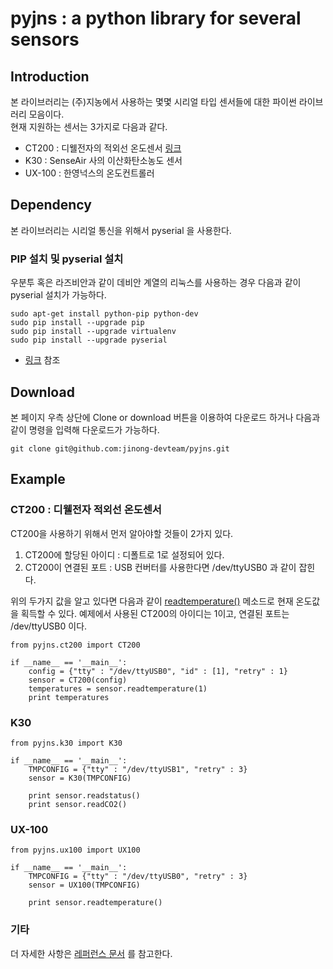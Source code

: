 # pyjns : a python library for several sensors

## Introduction

본 라이브러리는 (주)지농에서 사용하는 몇몇 시리얼 타입 센서들에 대한 파이썬 라이브러리 모음이다.  
현재 지원하는 센서는 3가지로 다음과 같다.
* CT200 : 디웰전자의 적외선 온도센서 [링크](http://www.diwell.com/product/detail.html?product_no=39&cate_no=24&display_group=1)
* K30 : SenseAir 사의 이산화탄소농도 센서
* UX-100 : 한영넉스의 온도컨트롤러

## Dependency
본 라이브러리는 시리얼 통신을 위해서 pyserial 을 사용한다.

### PIP 설치 및 pyserial 설치
우분투 혹은 라즈비안과 같이 데비안 계열의 리눅스를 사용하는 경우 다음과 같이 pyserial 설치가 가능하다.
```
sudo apt-get install python-pip python-dev 
sudo pip install --upgrade pip 
sudo pip install --upgrade virtualenv 
sudo pip install --upgrade pyserial
```
* [링크](https://pip.pypa.io/en/stable/installing/) 참조

## Download
본 페이지 우측 상단에 Clone or download 버튼을 이용하여 다운로드 하거나 다음과 같이 명령을 입력해 다운로드가 가능하다.
```
git clone git@github.com:jinong-devteam/pyjns.git
```

## Example
### CT200 : 디웰전자 적외선 온도센서
CT200을 사용하기 위해서 먼저 알아야할 것들이 2가지 있다.

1. CT200에 할당된 아이디 : 디폴트로 1로 설정되어 있다.
2. CT200이 연결된 포트 : USB 컨버터를 사용한다면 /dev/ttyUSB0 과 같이 잡힌다.

위의 두가지 값을 알고 있다면 다음과 같이 [readtemperature()](https://jinong-devteam.github.io/pyjns/ct200.html#pyjns.pyjns.CT200.readtemperature) 메소드로 현재 온도값을 획득할 수 있다.
예제에서 사용된 CT200의 아이디는 1이고, 연결된 포트는 /dev/ttyUSB0 이다. 
```
from pyjns.ct200 import CT200
  
if __name__ == '__main__':
    config = {"tty" : "/dev/ttyUSB0", "id" : [1], "retry" : 1}
    sensor = CT200(config)
    temperatures = sensor.readtemperature(1)
    print temperatures
```

### K30
```
from pyjns.k30 import K30

if __name__ == '__main__':
    TMPCONFIG = {"tty" : "/dev/ttyUSB1", "retry" : 3}
    sensor = K30(TMPCONFIG)

    print sensor.readstatus()
    print sensor.readCO2()
```

### UX-100
```
from pyjns.ux100 import UX100

if __name__ == '__main__':
    TMPCONFIG = {"tty" : "/dev/ttyUSB0", "retry" : 3}
    sensor = UX100(TMPCONFIG)

    print sensor.readtemperature()
```

### 기타
더 자세한 사항은 [레퍼런스 문서](https://jinong-devteam.github.io/pyjns) 를 참고한다.
